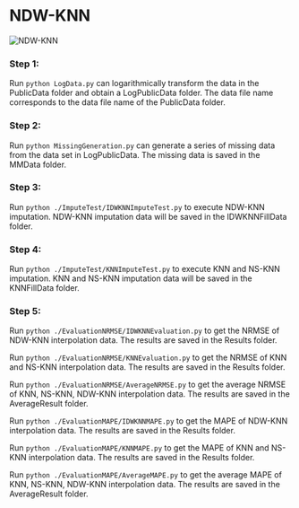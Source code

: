 # NDW-KNN
![NDW-KNN](https://zenodo.org/badge/780319246.svg "NDW-KNN")

### Step 1:
Run `python LogData.py` can logarithmically transform the data in the PublicData folder and obtain a LogPublicData folder. The data file name corresponds to the data file name of the PublicData folder.

### Step 2:
Run `python MissingGeneration.py` can generate a series of missing data from the data set in LogPublicData. The missing data is saved in the MMData folder.

### Step 3:
Run `python ./ImputeTest/IDWKNNImputeTest.py` to execute NDW-KNN imputation. NDW-KNN imputation data will be saved in the IDWKNNFillData folder.

### Step 4:
Run `python ./ImputeTest/KNNImputeTest.py` to execute KNN and NS-KNN imputation. KNN and NS-KNN imputation data will be saved in the KNNFillData folder.

### Step 5:
Run `python ./EvaluationNRMSE/IDWKNNEvaluation.py` to get the NRMSE of NDW-KNN interpolation data. The results are saved in the Results folder.

Run `python ./EvaluationNRMSE/KNNEvaluation.py` to get the NRMSE of KNN and NS-KNN interpolation data. The results are saved in the Results folder.

Run `python ./EvaluationNRMSE/AverageNRMSE.py` to get the average NRMSE of KNN, NS-KNN, NDW-KNN interpolation data. The results are saved in the AverageResult folder.

Run `python ./EvaluationMAPE/IDWKNNMAPE.py` to get the MAPE of NDW-KNN interpolation data. The results are saved in the Results folder.

Run `python ./EvaluationMAPE/KNNMAPE.py` to get the MAPE of KNN and NS-KNN interpolation data. The results are saved in the Results folder.

Run `python ./EvaluationMAPE/AverageMAPE.py` to get the average MAPE of KNN, NS-KNN, NDW-KNN interpolation data. The results are saved in the AverageResult folder.


